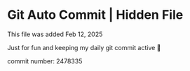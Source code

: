 # Git Auto Commit | Hidden File

This file was added Feb 12, 2025

Just for fun and keeping my daily git commit active 🤪

commit number: 2478335
